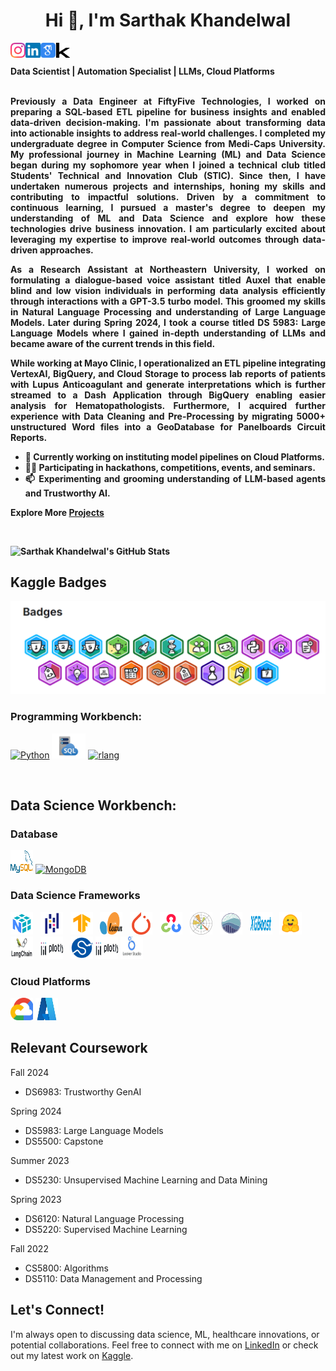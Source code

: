 <h1 align="center">Hi 👋, I'm Sarthak Khandelwal</h1>

[<img align="left" alt="Sarthak Khandelwal | Instagram" width="24px" src="https://raw.githubusercontent.com/zgalaz/zgalaz/a9751e1c64c3ed9de6d9afb5c80dd393c2e8365f/icons/contact/Instagram.svg" />][instagram]
[<img align="left" alt="Sarthak Khandelwal | LinkedIn" width="24px" src="https://raw.githubusercontent.com/zgalaz/zgalaz/a9751e1c64c3ed9de6d9afb5c80dd393c2e8365f/icons/contact/Linkedin.svg" />][linkedin]
[<img align="left" alt="Sarthak Khandelwal | GoogleScholar" width="24px" src="https://raw.githubusercontent.com/zgalaz/zgalaz/a9751e1c64c3ed9de6d9afb5c80dd393c2e8365f/icons/contact/GoogleScholar.svg" />][google_scholar]
[<img align="left" alt="Sarthak Khandelwal | Kaggle" width="24px" height="24px" src="https://github.com/sarthakforwet/sarthakforwet/blob/main/kaggle-brands-solid.svg" />][kaggle]
<br />

<h4 align="justify">
  Data Scientist | Automation Specialist | LLMs, Cloud Platforms
  <br><br>

Previously a Data Engineer at FiftyFive Technologies, I worked on preparing a SQL-based ETL pipeline for business insights and enabled data-driven decision-making. I'm passionate about transforming data into actionable insights to address real-world challenges. I completed my undergraduate degree in Computer Science from Medi-Caps University. My professional journey in Machine Learning (ML) and Data Science began during my sophomore year when I joined a technical club titled Students' Technical and Innovation Club (STIC). Since then, I have undertaken numerous projects and internships, honing my skills and contributing to impactful solutions. Driven by a commitment to continuous learning, I pursued a master's degree to deepen my understanding of ML and Data Science and explore how these technologies drive business innovation. I am particularly excited about leveraging my expertise to improve real-world outcomes through data-driven approaches.

As a Research Assistant at Northeastern University, I worked on formulating a dialogue-based voice assistant titled Auxel that enable blind and low vision individuals in performing data analysis efficiently through interactions with a GPT-3.5 turbo model. This groomed my skills in Natural Language Processing and understanding of Large Language Models. Later during Spring 2024, I took a course titled **DS 5983: Large Language Models** where I gained in-depth understanding of LLMs and became aware of the current trends in this field.
 
While working at Mayo Clinic, I operationalized an ETL pipeline integrating VertexAI, BigQuery, and Cloud Storage to process lab reports of patients with Lupus Anticoagulant and generate interpretations which is further streamed to a Dash Application through BigQuery enabling easier analysis for Hematopathologists. Furthermore, I acquired further experience with Data Cleaning and Pre-Processing by migrating 5000+ unstructured Word files into a GeoDatabase for Panelboards Circuit Reports.
<br>
- 🌱 Currently working on instituting model pipelines on Cloud Platforms.
- 👨‍💻 Participating in hackathons, competitions, events, and seminars.
- 📫 Experimenting and grooming understanding of LLM-based agents and Trustworthy AI.

Explore More [Projects](https://github.com/sarthakforwet?tab=repositories)

<br>

![Sarthak Khandelwal's GitHub Stats](https://github-readme-stats.vercel.app/api?username=sarthakforwet&hide=[%22stars%22]&show_icons=true)

## Kaggle Badges
![Kaggle-badges](https://github.com/sarthakforwet/sarthakforwet/blob/main/Kaggle-badges.PNG?raw=true)


### Programming Workbench:
<p align="left">
<a href="https://www.python.org/" target="_blank" rel="noreferrer"><img src="https://raw.githubusercontent.com/danielcranney/readme-generator/main/public/icons/skills/python-colored.svg" width="36" height="36" alt="Python" /></a>
<a href="" target="_blank" rel="noreferrer"><img src="https://raw.githubusercontent.com/krakshak/krakshak/main/icons/Azure SQL Managed Instance.svg" width="54" height="40" alt="SQL" /></a>
<a href="https://www.r-project.org/" target="_blank" rel="noreferrer"><img src="https://raw.githubusercontent.com/danielcranney/readme-generator/main/public/icons/skills/rlang-colored.svg" width="36" height="36" alt="rlang" /></a>
</p>

<br />

## Data Science Workbench:
### Database
<p align="left">
<a href="https://www.mysql.com" target="_blank" rel="noreferrer"><img src="https://raw.githubusercontent.com/krakshak/krakshak/main/icons/mysql-official.svg" width="36" height="36" alt="MySQL" /></a>
<a href="https://www.mongodb.com/" target="_blank" rel="noreferrer"><img src="https://raw.githubusercontent.com/danielcranney/readme-generator/main/public/icons/skills/mongodb-colored.svg" width="36" height="36" alt="MongoDB" /></a>
</p>

### Data Science Frameworks
<p align="left"> <a href="https://numpy.org" target="_blank" rel="noreferrer"><img src="https://raw.githubusercontent.com/krakshak/krakshak/main/icons/icons8-numpy.svg" width="36" height="36" alt="Numpy" /></a>&nbsp;&nbsp; <a href="https://pandas.pydata.org" target="_blank" rel="noreferrer"><img src="https://raw.githubusercontent.com/krakshak/krakshak/main/icons/icons8-pandas.svg" width="36" height="36" alt="Pandas" /></a>&nbsp;&nbsp; <a href="https://www.tensorflow.org" target="_blank" rel="noreferrer"><img src="https://raw.githubusercontent.com/krakshak/krakshak/main/icons/icons8-tensorflow.svg" width="36" height="36" alt="Tensorflow" /></a>&nbsp;&nbsp; <a href="https://scikit-learn.org/stable/" target="_blank" rel="noreferrer"><img src="https://raw.githubusercontent.com/krakshak/krakshak/main/icons/scikit-learn-seeklogo.com.svg" width="36" height="36" alt="Scikit-Learn" /></a>&nbsp;&nbsp; <a href="https://pytorch.org" target="_blank" rel="noreferrer"><img src="https://raw.githubusercontent.com/krakshak/krakshak/main/icons/pytorch-icon.svg" width="36" height="36" alt="PyTorch" /></a>&nbsp;&nbsp; <a href="https://opencv.org" target="_blank" rel="noreferrer"><img src="https://raw.githubusercontent.com/krakshak/krakshak/main/icons/icons8-opencv.svg" width="36" height="36" alt="OpenCV" /></a>&nbsp;&nbsp; <a href="https://matplotlib.org" target="_blank" rel="noreferrer"><img src="https://raw.githubusercontent.com/krakshak/krakshak/main/icons/Matplotlib_icon.svg.png" width="36" height="36" alt="Matplotlib" /></a>&nbsp;&nbsp; <a href="https://seaborn.pydata.org" target="_blank" rel="noreferrer"><img src="https://raw.githubusercontent.com/krakshak/krakshak/main/icons/seaborn.svg" width="36" height="36" alt="Seaborn" /></a>&nbsp;&nbsp; <a href="https://xgboost.readthedocs.io/en/stable/" target="_blank" rel="noreferrer"><img src="https://github.com/sarthakforwet/sarthakforwet/blob/main/xgboost_icon.png" width="36" height="36" alt="Xgboost" /></a>&nbsp;&nbsp; <a href="https://huggingface.co/" target="_blank" rel="noreferrer"><img src="https://github.com/sarthakforwet/sarthakforwet/blob/main/hf_icon.png" width="36" height="36" alt="Hugging Face" /></a>&nbsp;&nbsp; <a href="https://www.langchain.com/" target="_blank" rel="noreferrer"><img src="https://github.com/sarthakforwet/sarthakforwet/blob/main/langchain_icon.jpg" width="36" height="36" alt="Langchain" /></a>&nbsp;&nbsp; <a href="https://plotly.com/" target="_blank" rel="noreferrer"><img src="https://github.com/sarthakforwet/sarthakforwet/blob/main/plotly_icon.jpg" width="36" height="36" alt="Plotly" /></a>&nbsp;&nbsp; <a href="https://scipy.org/" target="_blank" rel="noreferrer"><img src="https://github.com/sarthakforwet/sarthakforwet/blob/main/scipy_icon.png" width="36" height="36" alt="Scipy" /></a> <a href="https://plotly.com/" target="_blank" rel="noreferrer"><img src="https://github.com/sarthakforwet/sarthakforwet/blob/main/plotly_icon.jpg" width="36" height="36" alt="" /></a> <a href="https://lookerstudio.google.com/navigation/reporting" target="_blank" rel="noreferrer"><img src="https://github.com/sarthakforwet/sarthakforwet/blob/main/lookerstudio_icon.jpg" width="36" height="36" alt="" /></a>

</p>



<!--[<img align="left" alt="Numpy" height="28px" src="https://raw.githubusercontent.com/valohai/ml-logos/5127528b5baadb77a6ea4b999a47b4e86bf0f98b/numpy.svg" />][numpy_website]
[<img align="left" alt="Pandas" height="32px" src="https://raw.githubusercontent.com/valohai/ml-logos/5127528b5baadb77a6ea4b999a47b4e86bf0f98b/pandas.svg" />][pandas_website]
[<img align="left" alt="Scipy" height="28px" src="https://www.fullstackpython.com/img/logos/scipy.png" />][scipy_website]
[<img align="left" alt="Sklearn" height="28px" src="https://github.com/scikit-learn/scikit-learn/blob/main/doc/logos/scikit-learn-logo-without-subtitle.svg" />][sklearn_website]
[<img align="left" alt="Tensorflow" height="28px" src="https://raw.githubusercontent.com/valohai/ml-logos/5127528b5baadb77a6ea4b999a47b4e86bf0f98b/tensorflow-tf.svg" />][tensorflow_website]
[<img align="left" alt="Keras" height="28px" src="https://raw.githubusercontent.com/valohai/ml-logos/5127528b5baadb77a6ea4b999a47b4e86bf0f98b/keras.svg" />][keras_website]
[<img align="left" alt="Jupyter" height="32px" src="https://iconape.com/wp-content/files/si/370990/svg/370990.svg" />][jupyter_website]
-->



### Cloud Platforms
<p align="left">
<a href="https://cloud.google.com/" target="_blank" rel="noreferrer"><img src="https://github.com/sarthakforwet/sarthakforwet/blob/main/gcp_icon.png" width="36" height="36" alt="" /></a>
<a href="https://azure.microsoft.com/en-us" target="_blank" rel="noreferrer"><img src="https://github.com/sarthakforwet/sarthakforwet/blob/main/msazure_icon.jpg" width="36" height="36" alt="" /></a>
</p>
<be>

## Relevant Coursework
Fall 2024
* DS6983: Trustworthy GenAI

Spring 2024
* DS5983: Large Language Models
* DS5500: Capstone

Summer 2023
* DS5230: Unsupervised Machine Learning and Data Mining

Spring 2023
* DS6120: Natural Language Processing
* DS5220: Supervised Machine Learning

Fall 2022
* CS5800: Algorithms
* DS5110: Data Management and Processing



## Let's Connect!
I'm always open to discussing data science, ML, healthcare innovations, or potential collaborations. Feel free to connect with me on [LinkedIn](https://www.linkedin.com/in/sarthak-k) or check out my latest work on [Kaggle](https://www.kaggle.com/forwet).

[python_website]: https://www.python.org
[r_website]: https://www.r-project.org/
[sklearn_website]: https://scikit-learn.org/stable
[tensorflow_website]: https://www.tensorflow.org
[keras_website]: https://keras.io
[numpy_website]: https://numpy.org
[pandas_website]: https://pandas.pydata.org
[scipy_website]: https://www.scipy.org/
[jupyter_website]: https://jupyter.org/
  
[website]: https://sarthakforwet.github.io/
[instagram]: https://www.instagram.com/that.sarthak/
[linkedin]: https://www.linkedin.com/in/sarthak-k/
[google_scholar]: https://scholar.google.com/citations?user=ctKH5w8AAAAJ&hl=en
[kaggle]: https://www.kaggle.com/forwet
